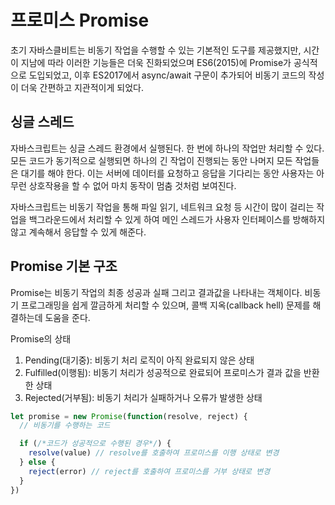 
# 프로미스 Promise

초기 자바스클비트는 비동기 작업을 수행할 수 있는 기본적인 도구를 제공했지만, 시간이 지남에 따라 이러한 기능들은 더욱 진화되었으며 ES6(2015)에 Promise가 공식적으로 도입되었고, 이후 ES2017에서 async/await 구문이 추가되어 비동기 코드의 작성이 더욱 간편하고 지관적이게 되었다.

## 싱글 스레드

자바스크립트는 싱글 스레드 환경에서 실행된다. 한 번에 하나의 작업만 처리할 수 있다. 모든 코드가 동기적으로 실행되면 하나의 긴 작업이 진행되는 동안 나머지 모든 작업들은 대기를 해야 한다. 이는 서버에 데이터를 요청하고 응답을 기다리는 동안 사용자는 아무런 상호작용을 할 수 없어 마치 동작이 멈춤 것처럼 보여진다.

자바스크립트는 비동기 작업을 통해 파일 읽기, 네트워크 요청 등 시간이 많이 걸리는 작업을 백그라운드에서 처리할 수 있게 하여 메인 스레드가 사용자 인터페이스를 방해하지 않고 계속해서 응답할 수 있게 해준다.

## Promise 기본 구조

Promise는 비동기 작업의 최종 성공과 실패 그리고 결과값을 나타내는 객체이다. 비동기 프로그래밍을 쉽게 깔금하게 처리할 수 있으며, 콜백 지옥(callback hell) 문제를 해결하는데 도움을 준다.

Promise의 상태
1. Pending(대기중): 비동기 처리 로직이 아직 완료되지 않은 상태
2. Fulfilled(이행됨): 비동기 처리가 성공적으로 완료되어 프로미스가 결과 값을 반환한 상태
3. Rejected(거부됨): 비동기 처리가 실패하거나 오류가 발생한 상태

````javascript
let promise = new Promise(function(resolve, reject) {
  // 비동기를 수행하는 코드

  if (/*코드가 성공적으로 수행된 경우*/) {
    resolve(value) // resolve를 호출하여 프로미스를 이행 상태로 변경
  } else {
    reject(error) // reject를 호출하여 프로미스를 거부 상태로 변경
  }
})
````